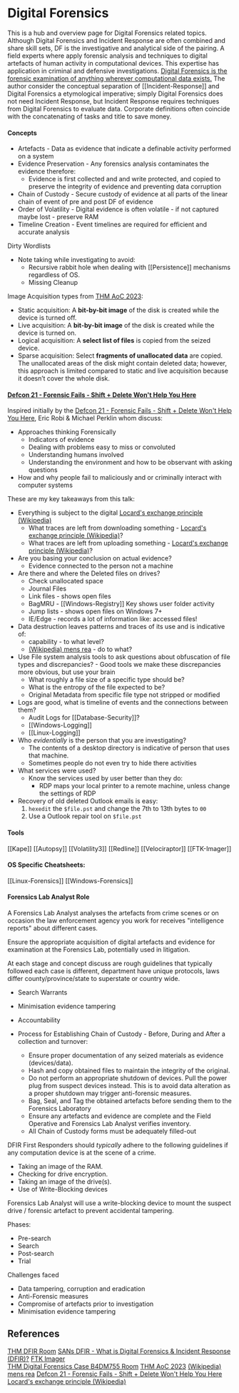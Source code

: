 # Digital Forensics

This is a hub and overview page for Digital Forensics related topics. Although Digital Forensics and Incident Response are often combined and share skill sets, DF is the investigative and analytical side of the pairing. A field experts where apply forensic analysis and techniques to digital artefacts of human activity in computational devices. This expertise has application in criminal and defensive investigations. [Digital Forensics is the forensic examination of anything wherever computational data exists.](https://www.youtube.com/watch?v=ehxJZAGUaxY) The author consider the conceptual separation of [[Incident-Response]] and Digital Forensics a etymological imperative; simply Digital Forensics does not need Incident Response, but Incident Response requires techniques from Digital Forensics to evaluate data. Corporate definitions often coincide with the concatenating of tasks and title to save money.


#### Concepts

- Artefacts - Data as evidence that indicate a definable activity performed on a system
- Evidence Preservation - Any forensics analysis contaminates the evidence therefore:
	- Evidence is first collected and and write protected, and copied to preserve the integrity of evidence and preventing data corruption
- Chain of Custody - Secure custody of evidence at all parts of the linear chain of event of pre and post DF of evidence 
- Order of Volatility - Digital evidence is often volatile - if not captured maybe lost -  preserve RAM
- Timeline Creation - Event timelines are required for efficient and accurate analysis

Dirty Wordlists
- Note taking while investigating to avoid:
	- Recursive rabbit hole when dealing with [[Persistence]] mechanisms regardless of OS. 
	- Missing Cleanup

Image Acquisition types from [THM AoC 2023](https://tryhackme.com/room/adventofcyber2023): 
- Static acquisition: A **bit-by-bit image** of the disk is created while the device is turned off.
- Live acquisition: A **bit-by-bit image** of the disk is created while the device is turned on.
- Logical acquisition: A **select list of files** is copied from the seized device.
- Sparse acquisition: Select **fragments of unallocated data** are copied. The unallocated areas of the disk might contain deleted data; however, this approach is limited compared to static and live acquisition because it doesn’t cover the whole disk.

####  [Defcon 21 - Forensic Fails - Shift + Delete Won't Help You Here](https://www.youtube.com/watch?v=NG9Cg_vBKOg)

Inspired initially by the [Defcon 21 - Forensic Fails - Shift + Delete Won't Help You Here](https://www.youtube.com/watch?v=NG9Cg_vBKOg), Eric Robi & Michael Perklin whom discuss:
- Approaches thinking Forensically 
	- Indicators of evidence
	- Dealing with problems easy to miss or convoluted
	- Understanding humans involved
	- Understanding the environment and how to be observant with asking questions 
- How and why people fail to maliciously and or criminally interact with computer systems 

These are my key takeaways from this talk:
- Everything is subject to the digital [Locard's exchange principle (Wikipedia)](https://en.wikipedia.org/wiki/Locard%27s_exchange_principle)
	- What traces are left from downloading something - [Locard's exchange principle (Wikipedia)](https://en.wikipedia.org/wiki/Locard%27s_exchange_principle)?
	- What traces are left from uploading something - [Locard's exchange principle (Wikipedia)](https://en.wikipedia.org/wiki/Locard%27s_exchange_principle)?
- Are you basing your conclusion on actual evidence?
	- Evidence connected to the person not a machine
- Are there and where the Deleted files on drives?
	- Check unallocated space 
	- Journal Files 
	- Link files - shows open files
	- BagMRU - [[Windows-Registry]] Key  shows user folder activity
	- Jump lists - shows open files on Windows 7+
	- IE/Edge - records a lot of information like: accessed files!
- Data destruction leaves patterns and traces of its use and is indicative of:
	- capability - to what level?
	- [(Wikipedia) mens rea](https://en.wikipedia.org/wiki/Mens_rea) - do to what?
- Use File system analysis tools to ask questions about obfuscation of file types and discrepancies? - Good tools we make these discrepancies more obvious, but use your brain
	- What roughly a file size of a specific type should be?
	- What is the entropy of the file expected to be?
	- Original Metadata from specific file type not stripped or modified  
- Logs are good, what is timeline of events and the connections between them? 
	- Audit Logs for [[Database-Security]]?
	- [[Windows-Logging]]
	- [[Linux-Logging]]
- Who *evidentially* is the person that you are investigating?
	- The contents of a desktop directory is indicative of person that uses that machine. 
	- Sometimes people do not even try to hide there activities
- What services were used? 
	- Know the services used by user better than they do:
		- RDP maps your local printer to a remote machine, unless change the settings of RDP
- Recovery of old deleted Outlook emails is easy:
	1. `hexedit` the `$file.pst` and change the 7th to 13th bytes to `00`
	2. Use a Outlook repair tool on `$file.pst`

#### Tools

[[Kape]]
[[Autopsy]]
[[Volatility3]]
[[Redline]]
[[Velociraptor]]
[[FTK-Imager]]


#### OS Specific Cheatsheets:

[[Linux-Forensics]]
[[Windows-Forensics]]

#### Forensics Lab Analyst Role

A Forensics Lab Analyst analyses the artefacts from crime scenes or on occasion the law enforcement agency you work for receives "intelligence reports" about different cases.

Ensure the appropriate acquisition of digital artefacts and evidence for examination at the Forensics Lab, potentially used in litigation.

At each stage and concept discuss are rough guidelines that typically followed each case is different, department have unique protocols, laws differ county/province/state to superstate or country wide.

- Search Warrants

- Minimisation evidence tampering
- Accountability 
- Process for Establishing Chain of Custody - Before, During and After a collection and turnover:
	- Ensure proper documentation of any seized materials as evidence (devices/data).
	- Hash and copy obtained files to maintain the integrity of the original.
	- Do not perform an appropriate shutdown of devices. Pull the power plug from suspect devices instead. This is to avoid data alteration as a proper shutdown may trigger anti-forensic measures.
	- Bag, Seal, and Tag the obtained artefacts before sending them to the Forensics Laboratory
	 - Ensure any artefacts and evidence are complete and the Field Operative and Forensics Lab Analyst verifies inventory.
	 - All Chain of Custody forms must be adequately filled-out

DFIR First Responders should *typically* adhere to the following guidelines if any computation device is at the scene of a crime.
- Taking an image of the RAM.
- Checking for drive encryption.
- Taking an image of the drive(s).
- Use of Write-Blocking devices


Forensics Lab Analyst will use a write-blocking device to mount the suspect drive / forensic 
artefact to prevent accidental tampering.

Phases:
- Pre-search
- Search
- Post-search
- Trial

Challenges faced
- Data tampering, corruption and eradication
- Anti-Forensic measures
- Compromise of artefacts prior to investigation
- Minimisation evidence tampering

## References

[THM DFIR Room](https://tryhackme.com/room/introductoryroomdfirmodule)
[SANs DFIR - What is Digital Forensics & Incident Response (DFIR)?](https://www.youtube.com/watch?v=ehxJZAGUaxY)
[FTK Imager](https://www.exterro.com/ftk-imager)  
[THM Digital Forensics Case B4DM755 Room](https://tryhackme.com/room/caseb4dm755)
[THM AoC 2023](https://tryhackme.com/room/adventofcyber2023)
[(Wikipedia) mens rea](https://en.wikipedia.org/wiki/Mens_rea)
[Defcon 21 - Forensic Fails - Shift + Delete Won't Help You Here](https://www.youtube.com/watch?v=NG9Cg_vBKOg)
[Locard's exchange principle (Wikipedia)](https://en.wikipedia.org/wiki/Locard%27s_exchange_principle)